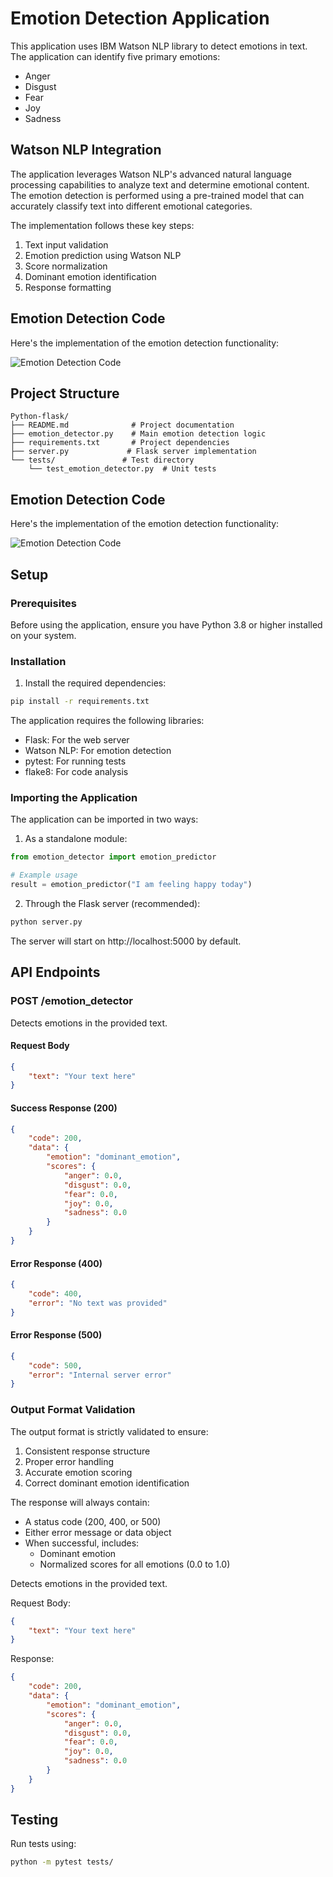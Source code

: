 # Emotion Detection Application

This application uses IBM Watson NLP library to detect emotions in text. The application can identify five primary emotions:
- Anger
- Disgust
- Fear
- Joy
- Sadness

## Watson NLP Integration

The application leverages Watson NLP's advanced natural language processing capabilities to analyze text and determine emotional content. The emotion detection is performed using a pre-trained model that can accurately classify text into different emotional categories.

The implementation follows these key steps:
1. Text input validation
2. Emotion prediction using Watson NLP
3. Score normalization
4. Dominant emotion identification
5. Response formatting

## Emotion Detection Code

Here's the implementation of the emotion detection functionality:

![Emotion Detection Code](2a_emotion_detection.png)

## Project Structure

```
Python-flask/
├── README.md              # Project documentation
├── emotion_detector.py    # Main emotion detection logic
├── requirements.txt       # Project dependencies
├── server.py             # Flask server implementation
└── tests/               # Test directory
    └── test_emotion_detector.py  # Unit tests
```

## Emotion Detection Code

Here's the implementation of the emotion detection functionality:

![Emotion Detection Code](2a_emotion_detection.png)

## Setup

### Prerequisites

Before using the application, ensure you have Python 3.8 or higher installed on your system.

### Installation

1. Install the required dependencies:
```bash
pip install -r requirements.txt
```

The application requires the following libraries:
- Flask: For the web server
- Watson NLP: For emotion detection
- pytest: For running tests
- flake8: For code analysis

### Importing the Application

The application can be imported in two ways:

1. As a standalone module:
```python
from emotion_detector import emotion_predictor

# Example usage
result = emotion_predictor("I am feeling happy today")
```

2. Through the Flask server (recommended):
```bash
python server.py
```

The server will start on http://localhost:5000 by default.

## API Endpoints

### POST /emotion_detector

Detects emotions in the provided text.

#### Request Body
```json
{
    "text": "Your text here"
}
```

#### Success Response (200)
```json
{
    "code": 200,
    "data": {
        "emotion": "dominant_emotion",
        "scores": {
            "anger": 0.0,
            "disgust": 0.0,
            "fear": 0.0,
            "joy": 0.0,
            "sadness": 0.0
        }
    }
}
```

#### Error Response (400)
```json
{
    "code": 400,
    "error": "No text was provided"
}
```

#### Error Response (500)
```json
{
    "code": 500,
    "error": "Internal server error"
}
```

### Output Format Validation

The output format is strictly validated to ensure:
1. Consistent response structure
2. Proper error handling
3. Accurate emotion scoring
4. Correct dominant emotion identification

The response will always contain:
- A status code (200, 400, or 500)
- Either error message or data object
- When successful, includes:
  - Dominant emotion
  - Normalized scores for all emotions (0.0 to 1.0)

Detects emotions in the provided text.

Request Body:
```json
{
    "text": "Your text here"
}
```

Response:
```json
{
    "code": 200,
    "data": {
        "emotion": "dominant_emotion",
        "scores": {
            "anger": 0.0,
            "disgust": 0.0,
            "fear": 0.0,
            "joy": 0.0,
            "sadness": 0.0
        }
    }
}
```

## Testing

Run tests using:
```bash
python -m pytest tests/
```
